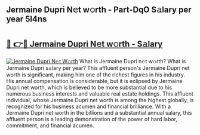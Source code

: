 ## Jermaine Dupri N𝚎t w𝚘rth - Part-DqO S𝚊lary per year 5l4ns

# <h2><a href="http://gc2nylm.nevu.top/?p=Jermaine+Dupri">🔗 👉🔴 Jermaine Dupri N𝚎t w𝚘rth - S𝚊lary</a></h2>

[![Jermaine Dupri N𝚎t W𝚘rth](https://i.imgur.com/Oavwk0R.jpeg)](http://gc2nylm.nevu.top/?p=Jermaine+Dupri)
What is Jermaine Dupri n𝚎t w𝚘rth? What is Jermaine Dupri s𝚊lary per year?
This affluent person's Jermaine Dupri net worth is significant, making him one of the richest figures in his industry. His annual compensation is considerable, but it is eclipsed by Jermaine Dupri net worth, which is believed to be more substantial due to his numerous business interests and valuable real estate holdings. This affluent individual, whose Jermaine Dupri net worth is among the highest globally, is recognized for his business acumen and financial brilliance. With a Jermaine Dupri net worth in the billions and a substantial annual salary, this affluent person is a leading demonstration of the power of hard labor, commitment, and financial acumen.
